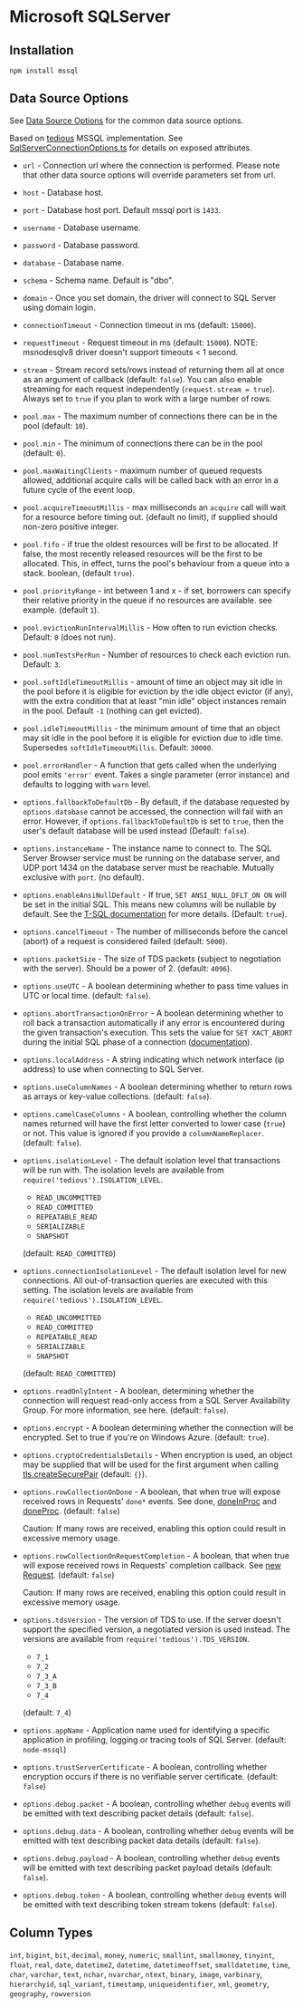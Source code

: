 # Microsoft SQLServer

## Installation

```shell
npm install mssql
```

## Data Source Options

See [Data Source Options](../data-source/2-data-source-options.md) for the common data source options.

Based on [tedious](https://tediousjs.github.io/node-mssql/) MSSQL implementation. See [SqlServerConnectionOptions.ts](https://github.com/typeorm/typeorm/tree/master/src/driver/sqlserver/SqlServerConnectionOptions.ts) for details on exposed attributes.

-   `url` - Connection url where the connection is performed. Please note that other data source options will override parameters set from url.

-   `host` - Database host.

-   `port` - Database host port. Default mssql port is `1433`.

-   `username` - Database username.

-   `password` - Database password.

-   `database` - Database name.

-   `schema` - Schema name. Default is "dbo".

-   `domain` - Once you set domain, the driver will connect to SQL Server using domain login.

-   `connectionTimeout` - Connection timeout in ms (default: `15000`).

-   `requestTimeout` - Request timeout in ms (default: `15000`). NOTE: msnodesqlv8 driver doesn't support
    timeouts < 1 second.

-   `stream` - Stream record sets/rows instead of returning them all at once as an argument of callback (default: `false`).
    You can also enable streaming for each request independently (`request.stream = true`). Always set to `true` if you plan to
    work with a large number of rows.

-   `pool.max` - The maximum number of connections there can be in the pool (default: `10`).

-   `pool.min` - The minimum of connections there can be in the pool (default: `0`).

-   `pool.maxWaitingClients` - maximum number of queued requests allowed, additional acquire calls will be called back with
    an error in a future cycle of the event loop.

-   `pool.acquireTimeoutMillis` - max milliseconds an `acquire` call will wait for a resource before timing out.
    (default no limit), if supplied should non-zero positive integer.

-   `pool.fifo` - if true the oldest resources will be first to be allocated. If false, the most recently released resources
    will be the first to be allocated. This, in effect, turns the pool's behaviour from a queue into a stack. boolean,
    (default `true`).

-   `pool.priorityRange` - int between 1 and x - if set, borrowers can specify their relative priority in the queue if no
    resources are available. see example. (default `1`).

-   `pool.evictionRunIntervalMillis` - How often to run eviction checks. Default: `0` (does not run).

-   `pool.numTestsPerRun` - Number of resources to check each eviction run. Default: `3`.

-   `pool.softIdleTimeoutMillis` - amount of time an object may sit idle in the pool before it is eligible for eviction by
    the idle object evictor (if any), with the extra condition that at least "min idle" object instances remain in the pool.
    Default `-1` (nothing can get evicted).

-   `pool.idleTimeoutMillis` - the minimum amount of time that an object may sit idle in the pool before it is eligible for
    eviction due to idle time. Supersedes `softIdleTimeoutMillis`. Default: `30000`.

-   `pool.errorHandler` - A function that gets called when the underlying pool emits `'error'` event. Takes a single parameter (error instance) and defaults to logging with `warn` level.

-   `options.fallbackToDefaultDb` - By default, if the database requested by `options.database` cannot be accessed, the connection will fail with an error. However, if `options.fallbackToDefaultDb` is set to `true`, then the user's default database will be used instead (Default: `false`).

-   `options.instanceName` - The instance name to connect to. The SQL Server Browser service must be running on the database server, and UDP port 1434 on the database server must be reachable. Mutually exclusive with `port`. (no default).

-   `options.enableAnsiNullDefault` - If true, `SET ANSI_NULL_DFLT_ON ON` will be set in the initial SQL. This means new
    columns will be nullable by default. See the [T-SQL documentation](https://msdn.microsoft.com/en-us/library/ms187375.aspx)
    for more details. (Default: `true`).

-   `options.cancelTimeout` - The number of milliseconds before the cancel (abort) of a request is considered failed (default: `5000`).

-   `options.packetSize` - The size of TDS packets (subject to negotiation with the server). Should be a power of 2. (default: `4096`).

-   `options.useUTC` - A boolean determining whether to pass time values in UTC or local time. (default: `false`).

-   `options.abortTransactionOnError` - A boolean determining whether to roll back a transaction automatically if any
    error is encountered during the given transaction's execution. This sets the value for `SET XACT_ABORT` during the
    initial SQL phase of a connection ([documentation](http://msdn.microsoft.com/en-us/library/ms188792.aspx)).

-   `options.localAddress` - A string indicating which network interface (ip address) to use when connecting to SQL Server.

-   `options.useColumnNames` - A boolean determining whether to return rows as arrays or key-value collections. (default: `false`).

-   `options.camelCaseColumns` - A boolean, controlling whether the column names returned will have the first letter
    converted to lower case (`true`) or not. This value is ignored if you provide a `columnNameReplacer`. (default: `false`).

-   `options.isolationLevel` - The default isolation level that transactions will be run with. The isolation levels are
    available from `require('tedious').ISOLATION_LEVEL`.

    -   `READ_UNCOMMITTED`
    -   `READ_COMMITTED`
    -   `REPEATABLE_READ`
    -   `SERIALIZABLE`
    -   `SNAPSHOT`

    (default: `READ_COMMITTED`)

-   `options.connectionIsolationLevel` - The default isolation level for new connections. All out-of-transaction queries
    are executed with this setting. The isolation levels are available from `require('tedious').ISOLATION_LEVEL`.

    -   `READ_UNCOMMITTED`
    -   `READ_COMMITTED`
    -   `REPEATABLE_READ`
    -   `SERIALIZABLE`
    -   `SNAPSHOT`

    (default: `READ_COMMITTED`)

-   `options.readOnlyIntent` - A boolean, determining whether the connection will request read-only access from a
    SQL Server Availability Group. For more information, see here. (default: `false`).

-   `options.encrypt` - A boolean determining whether the connection will be encrypted. Set to true if you're on Windows Azure. (default: `true`).

-   `options.cryptoCredentialsDetails` - When encryption is used, an object may be supplied that will be used for the
    first argument when calling [tls.createSecurePair](http://nodejs.org/docs/latest/api/tls.html#tls_tls_createsecurepair_credentials_isserver_requestcert_rejectunauthorized)
    (default: `{}`).

-   `options.rowCollectionOnDone` - A boolean, that when true will expose received rows in Requests' `done*` events.
    See done, [doneInProc](http://tediousjs.github.io/tedious/api-request.html#event_doneInProc)
    and [doneProc](http://tediousjs.github.io/tedious/api-request.html#event_doneProc). (default: `false`)

    Caution: If many rows are received, enabling this option could result in excessive memory usage.

-   `options.rowCollectionOnRequestCompletion` - A boolean, that when true will expose received rows
    in Requests' completion callback. See [new Request](http://tediousjs.github.io/tedious/api-request.html#function_newRequest). (default: `false`)

    Caution: If many rows are received, enabling this option could result in excessive memory usage.

-   `options.tdsVersion` - The version of TDS to use. If the server doesn't support the specified version, a negotiated version
    is used instead. The versions are available from `require('tedious').TDS_VERSION`.

    -   `7_1`
    -   `7_2`
    -   `7_3_A`
    -   `7_3_B`
    -   `7_4`

    (default: `7_4`)

-   `options.appName` - Application name used for identifying a specific application in profiling, logging or tracing tools of SQL Server. (default: `node-mssql`)

-   `options.trustServerCertificate` - A boolean, controlling whether encryption occurs if there is no verifiable server certificate. (default: `false`)

-   `options.debug.packet` - A boolean, controlling whether `debug` events will be emitted with text describing packet
    details (default: `false`).

-   `options.debug.data` - A boolean, controlling whether `debug` events will be emitted with text describing packet data
    details (default: `false`).

-   `options.debug.payload` - A boolean, controlling whether `debug` events will be emitted with text describing packet
    payload details (default: `false`).

-   `options.debug.token` - A boolean, controlling whether `debug` events will be emitted with text describing token stream
    tokens (default: `false`).

## Column Types

`int`, `bigint`, `bit`, `decimal`, `money`, `numeric`, `smallint`, `smallmoney`, `tinyint`, `float`, `real`, `date`, `datetime2`, `datetime`, `datetimeoffset`, `smalldatetime`, `time`, `char`, `varchar`, `text`, `nchar`, `nvarchar`, `ntext`, `binary`, `image`, `varbinary`, `hierarchyid`, `sql_variant`, `timestamp`, `uniqueidentifier`, `xml`, `geometry`, `geography`, `rowversion`
